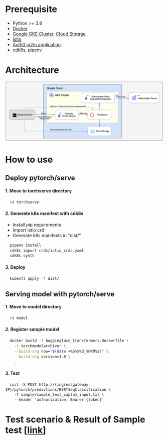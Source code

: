 # Prerequisite
- Python >= 3.8
- [Docker](https://docs.docker.com/get-docker/)
- [Google GKE Cluster](https://github.com/pytorch/serve/blob/master/kubernetes/README.md#-Torchserve-on-Kubernetes), [Cloud Storage](https://cloud.google.com/storage)
- [Istio](https://istio.io/latest/docs/setup/getting-started/)
- [Auth0 m2m application](https://auth0.com/)
- [cdk8s, pipenv](https://cdk8s.io/docs/latest/getting-started/)

# Architecture
![here](./image/architecture.png)

# How to use
## Deploy pytorch/serve 
#### 1. Move to torchserve directory
  ```bash
    cd torchserve
  ```

#### 2. Generate k8s manifest with cdk8s
  - Install pip requirements
  - Import istio crd
  - Generate k8s manifests in "dist/"
  ```bash
    pipenv install 
    cdk8s import crds/istio_crds.yaml
    cdk8s synth
  ```

#### 3. Deploy
  ```bash
    kubectl apply -f dist/
  ```

## Serving model with pytorch/serve 
#### 1. Move to model directory
  ```bash
    cd model
  ```

#### 2. Register sample model
  ```bash
    docker build -f huggingface_transformers.Dockerfile \
      -t torchmodelarchiver \
      --build-arg now="$(date +%G%m%d_%H%M%S)" \
      --build-arg version=1.0 \
      .
  ```

#### 3. Test
  ```
    curl -X POST http://{ingressgateway IP}/pytorch/predictions/BERTSeqClassification \
      -T sample/sample_text_captum_input.txt \
      --header 'authorization: Bearer {token}'
  ``` 

# Test scenario & Result of Sample test [[link](https://www.notion.so/chloenoh/torchserve-app-cee738e75961435088fb0947d91aec80)]
